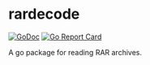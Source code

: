 # rardecode

[![GoDoc](https://godoc.org/github.com/nwaples/rardecode?status.svg)](https://godoc.org/github.com/nwaples/rardecode)
[![Go Report Card](https://goreportcard.com/badge/github.com/javi11/rardecode/v2)](https://goreportcard.com/report/github.com/javi11/rardecode/v2)

A go package for reading RAR archives.
